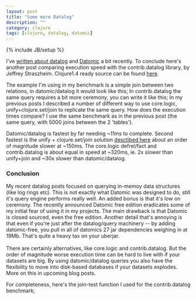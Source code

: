 ```yaml
---
layout: post
title: "Some more Datalog"
description: ""
category: clojure
tags: [clojure, datalog, datomic]
---
```

{% include JB/setup %}

I've [written about datalog](/clojure/2012/07/17/replicating-datomicdatalog-queries-with-corelogic-take-2/) and <a href="http://www.datomic.com">Datomic</a> a bit recently. To conclude here's another post comparing execution speed with the contrib.datalog library, by Jeffrey Straszheim. Clojure1.4 ready source can be found <a href="https://github.com/martintrojer/datalog">here</a>.

The example I'm using in my benchmark is a simple join between two relations, in datomic/datalog it would look like this; <script src="https://gist.github.com/3486837.js?file=query-datomic.clj"> </script>
In contrib.datalog the same query requires a bit more ceremony, you can write it like this; <script src="https://gist.github.com/3486837.js?file=query-datalog.clj"> </script> In my previous posts I described a number of different way to use core.logic, unify+clojure.set/join to replicate the same query. How does the execution times compare? I use the same benchmark as in the previous post (the same query, with 5000 joins between the 2 'tables').

Datomic/datalog is fastest by far needing ~11ms to complete. Second fastest is the unify + clojure.set/join solution [desctibed here](/2012/07/16/replicating-datomicdatalog-queries-with-corelogic/) about an order of magnitude slower at ~150ms. The core.logic defrel/fact and contrib.datalog is about equal in speed at ~320ms, ie. 2x slower than unify+join and ~30x slower than datomic/datalog.

### Conclusion
My recent datalog posts focused on querying in-memoy data structures (like log rings etc). This is not exactly what Datomic was designed to do, still it's query engine performs really well. An added bonus is that it's low on ceremony. The recently announced Datomic free edition eradicates some of my initial fear of using it in my projects. The main drawback is that Datomic is closed sourced, even the free edition. Another detail that's annoying is that even if you're just after the datalog/query machinery -- by adding datomic-free, you pull in all of datomics 27 jar dependencies weighing in at 19Mb. That's quite a heavy tax on your uberjar. <br/><br/>There are certainly alternatives, like core.logic and contrib.datalog. But the order of magnitude worse execution time can be hard to live with if your datasets are big. By using datomic/datalog queries you also have the flexibility to move into disk-based databases if your datasets explodes. More on this in upcoming blog posts.

For completeness, here's the join-test function I used for the contrib.datalog benchmark; <script src="https://gist.github.com/3486837.js?file=datalog-jointest.clj"> </script>